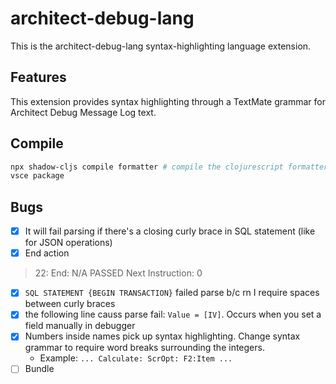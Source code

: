 # architect-debug-lang

This is the architect-debug-lang syntax-highlighting language extension.

## Features

This extension provides syntax highlighting through a TextMate grammar for Architect Debug Message Log text.

## Compile

```sh
npx shadow-cljs compile formatter # compile the clojurescript formatter library into javascript
vsce package
```

## Bugs

- [X] It will fail parsing if there's a closing curly brace in SQL statement (like for JSON operations)
- [X] End action
>   22:                 End: N/A                                                          PASSED  Next Instruction: 0
- [X] `SQL STATEMENT {BEGIN TRANSACTION}` failed parse b/c rn I require spaces between curly braces
- [X] the following line causs parse fail: `Value = [IV]`. Occurs when you set a field manually in debugger
- [X] Numbers inside names pick up syntax highlighting. Change syntax grammar to require word breaks surrounding the integers.
	- Example: `... Calculate: ScrOpt: F2:Item ...`
- [ ] Bundle